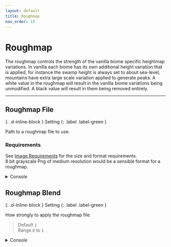 ```yaml
---
layout: default
title: Roughmap
nav_order: 15
---
```


# Roughmap

The roughmap controls the strength of the vanilla biome specific heightmap variations. In vanilla each biome has its own additional height variation that is applied, for instance the swamp height is always set to about sea-level, mountains have extra large scale variation applied to generate peaks. A white value in the roughmap will result in the vanilla biome variations being unmodified. A black value will result in them being removed entirely.

---

## Roughmap File

{: .d-inline-block }
Setting
{: .label .label-green }

Path to a roughmap file to use.

### Requirements

See [Image Requirements](../faq.html#what-are-the-image-requirements-for-map-files) for the size and format requirements.  
8 bit grayscale Png of medium resolution would be a sensible format for a roughmap.  

<details class="console" markdown="block">
<summary>
Console
</summary>
Command: `bc param r fn`
<img src="../images/console/bc-param-r-fn.gif" />
<br>
<img src="../images/console/bc-param-r-fn-2.gif" />
</details>

## Roughmap Blend

{: .d-inline-block }
Setting
{: .label .label-green }

How strongly to apply the roughmap file.
> Default `1`  
> Range `0` to `1`

<details class="console" markdown="block">
<summary>
Console
</summary>
Command: `bc param r bl`
<img src="../images/console/bc-param-r-bl.gif" />
</details>
